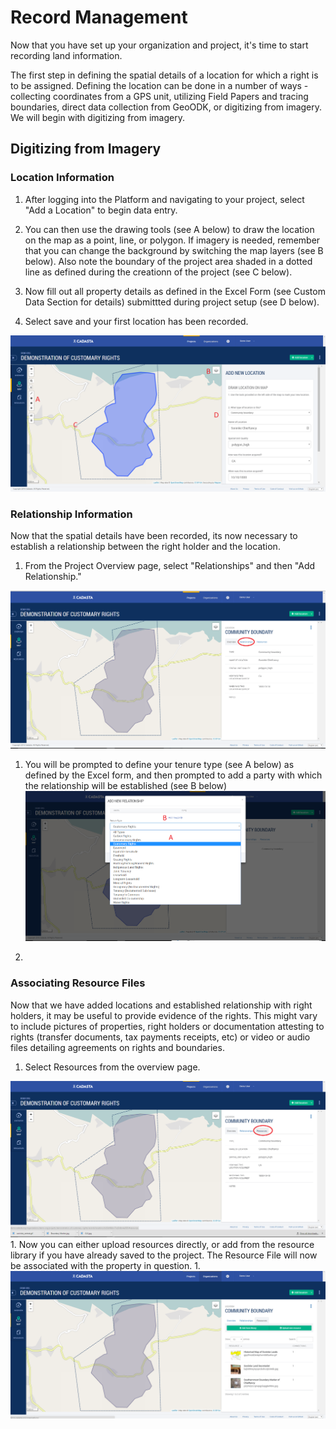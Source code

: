 # Record Management

Now that you have set up your organization and project, it's time to start recording land information.

The first step in defining the spatial details of a location for which a right is to be assigned.  Defining the location can be done in a number of ways - collecting coordinates from a GPS unit, utilizing Field Papers and tracing boundaries, direct data collection from GeoODK, or digitizing from imagery.  We will begin with digitizing from imagery.

## Digitizing from Imagery

### Location Information

1. After logging into the Platform and navigating to your project, select "Add a Location" to begin data entry.

2. You can then use the drawing tools \(see A below\) to draw the location on the map as a point, line, or polygon.  If imagery is needed, remember that you can change the background by switching the map layers \(see B below\). Also note the boundary of the project area shaded in a dotted line as defined during the creationn of the project \(see C below\).

3. Now fill out all property details as defined in the Excel Form \(see Custom Data Section for details\) submittted during project setup \(see D below\).

4. Select save and your first location has been recorded.


![](/assets/records_digitizing.png)

### Relationship Information

Now that the spatial details have been recorded, its now necessary to establish a relationship between the right holder and the location.

1. From the Project Overview page, select "Relationships" and then "Add Relationship."

![](/assets/records_relationships.png)
1. You will be prompted to define your tenure type \(see A below\) as defined by the Excel form, and then prompted to add a party with which the relationship will be established \(see B below\)![](/assets/records_relationship_type_and_party.png) 

3.

### Associating Resource Files

Now that we have added locations and established relationship with right holders, it may be useful to provide evidence of the rights.  This might vary to include pictures of properties, right holders or documentation attesting to rights \(transfer documents, tax payments receipts, etc\) or video or audio files detailing agreements on rights and boundaries.

1. Select Resources from the overview page. 

![](/assets/records_resourcefiles.png) 1. Now you can either upload resources directly, or add from the resource library if you have already saved to the project. The Resource File will now be associated with the property in question. 1. ![](/assets/records_resource_files_addition.png) 
